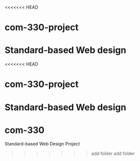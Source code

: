 <<<<<<< HEAD
# com-330-project
Standard-based Web design
=======
<<<<<<< HEAD
# com-330-project
Standard-based Web design
=======
# com-330
Standard-based Web Design
Project 
>>>>>>> add folder
>>>>>>> add folder
